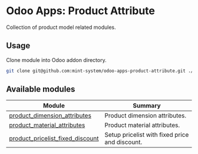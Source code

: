 # Odoo Apps: Product Attribute

Collection of product model related modules.

## Usage

Clone module into Odoo addon directory.

```bash
git clone git@github.com:mint-system/odoo-apps-product-attribute.git ./addons/product_attribute
```

## Available modules

| Module | Summary |
| --- | --- |
| [product_dimension_attributes](product_dimension_attributes) |         Product dimension attributes. |
| [product_material_attributes](product_material_attributes) |         Product material attributes. |
| [product_pricelist_fixed_discount](product_pricelist_fixed_discount) |         Setup pricelist with fixed price and discount. |
